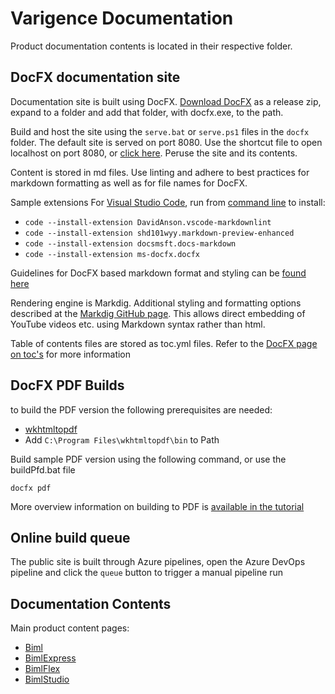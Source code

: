 # Varigence Documentation

Product documentation contents is located in their respective folder.

## DocFX documentation site

Documentation site is built using DocFX. [Download DocFX](https://github.com/dotnet/docfx/releases) as a release zip, expand to a folder and add that folder, with docfx.exe, to the path.

Build and host the site using the `serve.bat` or `serve.ps1` files in the `docfx` folder. The default site is served on port 8080. Use the shortcut file to open localhost on port 8080, or [click here](http://localhost:8080). Peruse the site and its contents.

Content is stored in md files. Use linting and adhere to best practices for markdown formatting as well as for file names for DocFX.

Sample extensions For [Visual Studio Code](https://code.visualstudio.com/), run from [command line](https://code.visualstudio.com/docs/editor/command-line) to install:

* `code --install-extension DavidAnson.vscode-markdownlint`
* `code --install-extension shd101wyy.markdown-preview-enhanced`
* `code --install-extension docsmsft.docs-markdown`
* `code --install-extension ms-docfx.docfx`

Guidelines for DocFX based markdown format and styling can be [found here](http://dotnet.github.io/docfx/spec/docfx_flavored_markdown.html)

Rendering engine is Markdig. Additional styling and formatting options described at the [Markdig GitHub page](https://github.com/lunet-io/markdig). This allows direct embedding of YouTube videos etc. using Markdown syntax rather than html.

Table of contents files are stored as toc.yml files. Refer to the [DocFX page on toc's](https://dotnet.github.io/docfx/tutorial/intro_toc.html) for more information

## DocFX PDF Builds

to build the PDF version the following prerequisites are needed:

* [wkhtmltopdf](https://wkhtmltopdf.org/downloads.html)
* Add `C:\Program Files\wkhtmltopdf\bin` to Path

Build sample PDF version using the following command, or use the buildPfd.bat file

`docfx pdf`

More overview information on building to PDF is [available in the tutorial](https://dotnet.github.io/docfx/tutorial/walkthrough/walkthrough_generate_pdf.html)

## Online build queue

The public site is built through Azure pipelines, open the Azure DevOps pipeline and click the `queue` button to trigger a manual pipeline run

## Documentation Contents

Main product content pages:

* [Biml](biml/index.md)
* [BimlExpress](bimlexpress/index.md)
* [BimlFlex](bimlflex/index.md)
* [BimlStudio](bimlstudio/index.md)
